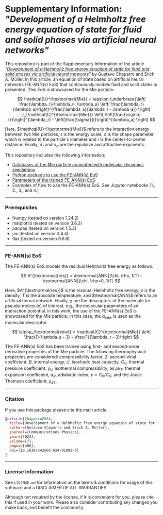 # Supplementary Information: *"Development of a Helmholtz free energy equation of state for fluid and solid phases via artificial neural networks"*

This repository is part of the Supplementary Information of the article *"[Development of a Helmholtz free energy equation of state for fluid and solid phases via artificial neural networks](https://doi.org/10.1038/s42005-024-01892-3)"* by Gustavo Chaparro and Erich A. Müller. In this article, an equation of state based on artificial neural networks (FE-ANN(s) EoS) that continuously models fluid and solid states is presented. This EoS is showcased for the Mie particle.


$$ \mathcal{U}^{\textnormal{Mie}} = \epsilon  \underbrace{\left[ \frac{\lambda_r}{\lambda_r- \lambda_a} \left( \frac{\lambda_r}{\lambda_a}\right)^{\frac{\lambda_a}{\lambda_r - \lambda_a}} \right] }_{\mathcal{C}^{\textnormal{Mie}}} \left[ \left(\frac{\sigma}{r}\right)^{\lambda_r} -  \left(\frac{\sigma}{r}\right)^{\lambda_a} \right] $$

Here, $\mathcal{U}^{\textnormal{Mie}}$ refers to the interaction energy between two Mie particles, $\epsilon$ is the energy scale, $\sigma$ is the shape parameter, which is related to the particle's diameter and $r$ is the center-to-center distance. Finally, $\lambda_r$ and $\lambda_a$ are the repulsive and attractive exponents.


This repository includes the following information:
- [Databases of the Mie particle computed with molecular dynamics simulations](./database)
- [Python package to use the FE-ANN(s) EoS](./feanns_eos)
- [Parameters of the trained FE-ANN(s) EoS](./eos_params)
- Examples of how to use the FE-ANN(s) EoS. See Jupyter notebooks (1., 2., 3., and 4.)

------
### Prerequisites
- Numpy (tested on version 1.24.2)
- matplotlib (tested on version 3.6.3)
- pandas (tested on version 1.5.3)
- jax (tested on version 0.4.4)
- flax (tested on version 0.6.6)

-----
### FE-ANN(s) EoS 

The FE-ANN(s) EoS models the residual Helmholtz free energy as follows.

$$ A^{\textnormal{res}} = \textnormal{ANN}(\chi, \rho, 1/T) - \textnormal{ANN}(\chi, \rho=0, 1/T) $$

Here, $A^{\textnormal{res}}$ is the residual Helmholtz free energy, $\rho$ is the density, $T$ is the absolute temperature, and $\textnormal{ANN}$ refers to an artificial neural network. Finally, $\chi$ are the descriptors of the molecule (or pseudo-molecule) of interest, e.g., the molecular parameters of an interaction potential. In this work, the use of the FE-ANN(s) EoS is showcased for the Mie particle; in this case, the $\alpha_{vdw}$ is used as the molecular descriptor.

$$ \alpha_{\textnormal{vdw}} = \mathcal{C}^{\textnormal{Mie}} \left( \frac{1}{\lambda_a - 3} - \frac{1}{\lambda_r - 3}\right)  $$

The FE-ANN(s) EoS has been trained using first- and second-order derivative properties of the Mie particle. The following thermophysical properties are considered: compressibility factor, $Z$, second-virial coefficient, ${B}$, internal energy, ${U}$, isochoric heat capacity, ${C_V}$, thermal pressure coefficient, ${\gamma_V}$, isothermal compressibility, as ${\rho\kappa_T}$, thermal expansion coefficient, $\alpha_P$, adiabatic index, ${\gamma=C_P/C_V}$, and the Joule-Thomson coefficient, ${\mu_\mathrm{JT}}$.

------
### Citation

If you use this package please cite the main article.

```bibtex
@article{Chaparro2024,
  title={Development of a Helmholtz free energy equation of state for fluid and solid phases via artificial neural networks},
  author={Gustavo Chaparro and Erich A. Müller},
  journal={Communications Physics},
  year={2024},
  volume={7},
  pages={406},
  doi={10.1038/s42005-024-01892-3}
}
```

------
### License information

See ``LICENSE.md`` for information on the terms & conditions for usage of this software and a DISCLAIMER OF ALL WARRANTIES.

Although not required by the license, if it is convenient for you, please cite this if used in your work. Please also consider contributing any changes you make back, and benefit the community.



